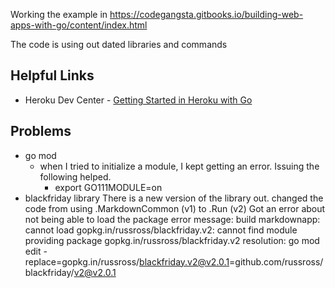 Working the example in https://codegangsta.gitbooks.io/building-web-apps-with-go/content/index.html

The code is using out dated libraries and commands

## Helpful Links
- Heroku Dev Center - [Getting Started in Heroku with Go](https://devcenter.heroku.com/articles/getting-started-with-go)


## Problems
- go mod
  - when I tried to initialize a module, I kept getting an error. Issuing the following helped. 
    - export GO111MODULE=on
- blackfriday library
  There is a new version of the library out. 
    changed the code from using .MarkdownCommon (v1) to .Run (v2)
  Got an error about not being able to load the package
    error message: build markdownapp: cannot load gopkg.in/russross/blackfriday.v2: cannot find module providing package gopkg.in/russross/blackfriday.v2
    resolution: go mod edit -replace=gopkg.in/russross/blackfriday.v2@v2.0.1=github.com/russross/blackfriday/v2@v2.0.1


